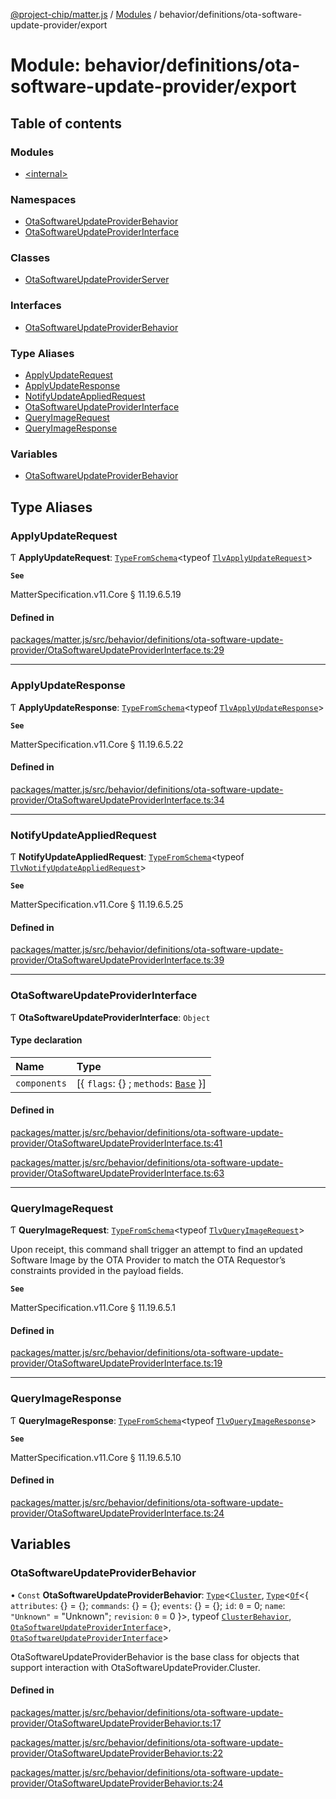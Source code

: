 [@project-chip/matter.js](../README.md) / [Modules](../modules.md) / behavior/definitions/ota-software-update-provider/export

# Module: behavior/definitions/ota-software-update-provider/export

## Table of contents

### Modules

- [\<internal\>](behavior_definitions_ota_software_update_provider_export._internal_.md)

### Namespaces

- [OtaSoftwareUpdateProviderBehavior](behavior_definitions_ota_software_update_provider_export.OtaSoftwareUpdateProviderBehavior.md)
- [OtaSoftwareUpdateProviderInterface](behavior_definitions_ota_software_update_provider_export.OtaSoftwareUpdateProviderInterface.md)

### Classes

- [OtaSoftwareUpdateProviderServer](../classes/behavior_definitions_ota_software_update_provider_export.OtaSoftwareUpdateProviderServer.md)

### Interfaces

- [OtaSoftwareUpdateProviderBehavior](../interfaces/behavior_definitions_ota_software_update_provider_export.OtaSoftwareUpdateProviderBehavior-1.md)

### Type Aliases

- [ApplyUpdateRequest](behavior_definitions_ota_software_update_provider_export.md#applyupdaterequest)
- [ApplyUpdateResponse](behavior_definitions_ota_software_update_provider_export.md#applyupdateresponse)
- [NotifyUpdateAppliedRequest](behavior_definitions_ota_software_update_provider_export.md#notifyupdateappliedrequest)
- [OtaSoftwareUpdateProviderInterface](behavior_definitions_ota_software_update_provider_export.md#otasoftwareupdateproviderinterface)
- [QueryImageRequest](behavior_definitions_ota_software_update_provider_export.md#queryimagerequest)
- [QueryImageResponse](behavior_definitions_ota_software_update_provider_export.md#queryimageresponse)

### Variables

- [OtaSoftwareUpdateProviderBehavior](behavior_definitions_ota_software_update_provider_export.md#otasoftwareupdateproviderbehavior)

## Type Aliases

### ApplyUpdateRequest

Ƭ **ApplyUpdateRequest**: [`TypeFromSchema`](tlv_export.md#typefromschema)\<typeof [`TlvApplyUpdateRequest`](cluster_export.OtaSoftwareUpdateProvider.md#tlvapplyupdaterequest)\>

**`See`**

MatterSpecification.v11.Core § 11.19.6.5.19

#### Defined in

[packages/matter.js/src/behavior/definitions/ota-software-update-provider/OtaSoftwareUpdateProviderInterface.ts:29](https://github.com/project-chip/matter.js/blob/2d9f2165d2672864fda3496a6d0d5f93597f82c6/packages/matter.js/src/behavior/definitions/ota-software-update-provider/OtaSoftwareUpdateProviderInterface.ts#L29)

___

### ApplyUpdateResponse

Ƭ **ApplyUpdateResponse**: [`TypeFromSchema`](tlv_export.md#typefromschema)\<typeof [`TlvApplyUpdateResponse`](cluster_export.OtaSoftwareUpdateProvider.md#tlvapplyupdateresponse)\>

**`See`**

MatterSpecification.v11.Core § 11.19.6.5.22

#### Defined in

[packages/matter.js/src/behavior/definitions/ota-software-update-provider/OtaSoftwareUpdateProviderInterface.ts:34](https://github.com/project-chip/matter.js/blob/2d9f2165d2672864fda3496a6d0d5f93597f82c6/packages/matter.js/src/behavior/definitions/ota-software-update-provider/OtaSoftwareUpdateProviderInterface.ts#L34)

___

### NotifyUpdateAppliedRequest

Ƭ **NotifyUpdateAppliedRequest**: [`TypeFromSchema`](tlv_export.md#typefromschema)\<typeof [`TlvNotifyUpdateAppliedRequest`](cluster_export.OtaSoftwareUpdateProvider.md#tlvnotifyupdateappliedrequest)\>

**`See`**

MatterSpecification.v11.Core § 11.19.6.5.25

#### Defined in

[packages/matter.js/src/behavior/definitions/ota-software-update-provider/OtaSoftwareUpdateProviderInterface.ts:39](https://github.com/project-chip/matter.js/blob/2d9f2165d2672864fda3496a6d0d5f93597f82c6/packages/matter.js/src/behavior/definitions/ota-software-update-provider/OtaSoftwareUpdateProviderInterface.ts#L39)

___

### OtaSoftwareUpdateProviderInterface

Ƭ **OtaSoftwareUpdateProviderInterface**: `Object`

#### Type declaration

| Name | Type |
| :------ | :------ |
| `components` | [\{ `flags`: {} ; `methods`: [`Base`](../interfaces/behavior_definitions_ota_software_update_provider_export.OtaSoftwareUpdateProviderInterface.Base.md)  }] |

#### Defined in

[packages/matter.js/src/behavior/definitions/ota-software-update-provider/OtaSoftwareUpdateProviderInterface.ts:41](https://github.com/project-chip/matter.js/blob/2d9f2165d2672864fda3496a6d0d5f93597f82c6/packages/matter.js/src/behavior/definitions/ota-software-update-provider/OtaSoftwareUpdateProviderInterface.ts#L41)

[packages/matter.js/src/behavior/definitions/ota-software-update-provider/OtaSoftwareUpdateProviderInterface.ts:63](https://github.com/project-chip/matter.js/blob/2d9f2165d2672864fda3496a6d0d5f93597f82c6/packages/matter.js/src/behavior/definitions/ota-software-update-provider/OtaSoftwareUpdateProviderInterface.ts#L63)

___

### QueryImageRequest

Ƭ **QueryImageRequest**: [`TypeFromSchema`](tlv_export.md#typefromschema)\<typeof [`TlvQueryImageRequest`](cluster_export.OtaSoftwareUpdateProvider.md#tlvqueryimagerequest)\>

Upon receipt, this command shall trigger an attempt to find an updated Software Image by the OTA Provider to match
the OTA Requestor’s constraints provided in the payload fields.

**`See`**

MatterSpecification.v11.Core § 11.19.6.5.1

#### Defined in

[packages/matter.js/src/behavior/definitions/ota-software-update-provider/OtaSoftwareUpdateProviderInterface.ts:19](https://github.com/project-chip/matter.js/blob/2d9f2165d2672864fda3496a6d0d5f93597f82c6/packages/matter.js/src/behavior/definitions/ota-software-update-provider/OtaSoftwareUpdateProviderInterface.ts#L19)

___

### QueryImageResponse

Ƭ **QueryImageResponse**: [`TypeFromSchema`](tlv_export.md#typefromschema)\<typeof [`TlvQueryImageResponse`](cluster_export.OtaSoftwareUpdateProvider.md#tlvqueryimageresponse)\>

**`See`**

MatterSpecification.v11.Core § 11.19.6.5.10

#### Defined in

[packages/matter.js/src/behavior/definitions/ota-software-update-provider/OtaSoftwareUpdateProviderInterface.ts:24](https://github.com/project-chip/matter.js/blob/2d9f2165d2672864fda3496a6d0d5f93597f82c6/packages/matter.js/src/behavior/definitions/ota-software-update-provider/OtaSoftwareUpdateProviderInterface.ts#L24)

## Variables

### OtaSoftwareUpdateProviderBehavior

• `Const` **OtaSoftwareUpdateProviderBehavior**: [`Type`](../interfaces/behavior_cluster_export.ClusterBehavior.Type.md)\<[`Cluster`](../interfaces/cluster_export.OtaSoftwareUpdateProvider.Cluster.md), [`Type`](../interfaces/behavior_cluster_export.ClusterBehavior.Type.md)\<[`Of`](../interfaces/cluster_export.ClusterType.Of.md)\<\{ `attributes`: {} = \{}; `commands`: {} = \{}; `events`: {} = \{}; `id`: ``0`` = 0; `name`: ``"Unknown"`` = "Unknown"; `revision`: ``0`` = 0 }\>, typeof [`ClusterBehavior`](behavior_cluster_export.ClusterBehavior.md), [`OtaSoftwareUpdateProviderInterface`](behavior_definitions_ota_software_update_provider_export.md#otasoftwareupdateproviderinterface)\>, [`OtaSoftwareUpdateProviderInterface`](behavior_definitions_ota_software_update_provider_export.md#otasoftwareupdateproviderinterface)\>

OtaSoftwareUpdateProviderBehavior is the base class for objects that support interaction with OtaSoftwareUpdateProvider.Cluster.

#### Defined in

[packages/matter.js/src/behavior/definitions/ota-software-update-provider/OtaSoftwareUpdateProviderBehavior.ts:17](https://github.com/project-chip/matter.js/blob/2d9f2165d2672864fda3496a6d0d5f93597f82c6/packages/matter.js/src/behavior/definitions/ota-software-update-provider/OtaSoftwareUpdateProviderBehavior.ts#L17)

[packages/matter.js/src/behavior/definitions/ota-software-update-provider/OtaSoftwareUpdateProviderBehavior.ts:22](https://github.com/project-chip/matter.js/blob/2d9f2165d2672864fda3496a6d0d5f93597f82c6/packages/matter.js/src/behavior/definitions/ota-software-update-provider/OtaSoftwareUpdateProviderBehavior.ts#L22)

[packages/matter.js/src/behavior/definitions/ota-software-update-provider/OtaSoftwareUpdateProviderBehavior.ts:24](https://github.com/project-chip/matter.js/blob/2d9f2165d2672864fda3496a6d0d5f93597f82c6/packages/matter.js/src/behavior/definitions/ota-software-update-provider/OtaSoftwareUpdateProviderBehavior.ts#L24)
